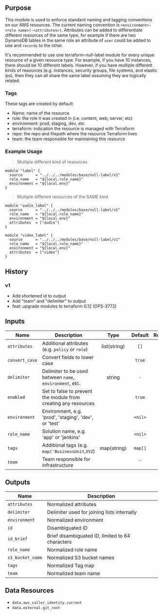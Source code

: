 ## Purpose
This module is used to enforce standard naming and tagging conventions on our AWS resources.  The current naming convention is ```<environment>-<role name>(-<attributes>)```.  Attributes can be added to differentiate different resources of the same type, for example if there are two DynamoDB tables in the same role an attribute of `user` could be added to one and `records` to the other.

It's recommended to use one terraform-null-label module for every unique resource of a given resource type. For example, if you have 10 instances, there should be 10 different labels. However, if you have multiple different kinds of resources (e.g. instances, security groups, file systems, and elastic ips), then they can all share the same label assuming they are logically related.

### Tags
These tags are created by default:

- Name: name of the resource
- role: the role it was created in (i.e. content, web, server, etc)
- environment: prod, staging, dev, etc
- terraform: indication the resource is managed with Terraform
- repo: the repo and filepath where the resource Terraform lives
- team: the team responsible for maintaining this resource

### Example Usage
> Multiple different kind of resources
```hcl
module "label" {
  source      = "../../../modules/base/null-label/v1"
  role_name   = "${local.role_name}"
  environment = "${local.env}"
}
```
> Multiple different resources of the SAME kind
```hcl
module "audio_label" {
  source      = "../../../modules/base/null-label/v1"
  role_name   = "${local.role_name}"
  environment = "${local.env}"
  attributes  = ["audio"]
}

module "video_label" {
  source      = "../../../modules/base/null-label/v1"
  role_name   = "${local.role_name}"
  environment = "${local.env}"
  attributes  = ["video"]
}
```

## History

### v1
- Add shortened id to output
- Add "team" and "delimiter" to output
- feat: upgrade modules to terraform 0.12 (OPS-3772)


<!-- BEGINNING OF TERRAFORM-DOCS HOOK -->

## Inputs
| Name | Description | Type | Default | Required |
|------|-------------|:----:|:-----:|:-----:|
| `attributes` |Additional attributes (e.g. `policy` or `role`) |list(string) | `[]` | no |
| `convert_case` |Convert fields to lower case | | `true` | no |
| `delimiter` |Delimiter to be used between `name`, `environment`, etc. |string | `-` | no |
| `enabled` |Set to false to prevent the module from creating any resources | | `true` | no |
| `environment` |Environment, e.g. 'prod', 'staging', 'dev', or 'test' | | `<nil>` | no |
| `role_name` |Solution name, e.g. 'app' or 'jenkins' | | `<nil>` | no |
| `tags` |Additional tags (e.g. `map('BusinessUnit`,`XYZ`) |map(string) | `map[]` | no |
| `team` |Team responsible for infrastructure | | `` | no |

## Outputs
| Name | Description |
|------|-------------|
| `attributes` | Normalized attributes |
| `delimiter` | Delimiter used for joining lists internally |
| `environment` | Normalized environment |
| `id` | Disambiguated ID |
| `id_brief` | Brief disambiguated ID, limited to 64 characters |
| `role_name` | Normalized role name |
| `s3_bucket_name` | Normalized S3 bucket names |
| `tags` | Normalized Tag map |
| `team` | Normalized team name |

Data Resources
--------------
* `data.aws_caller_identity.current`
* `data.external.git_root`
<!-- END OF TERRAFORM-DOCS HOOK -->
